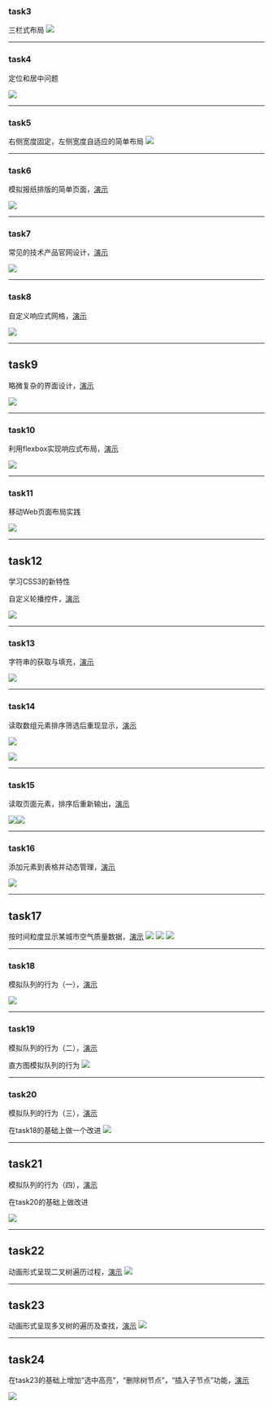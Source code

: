 ### task3
三栏式布局
![](http://i.imgur.com/I8RJ1jl.png)

***
### task4
定位和居中问题

![](http://i.imgur.com/ZL9S8dD.png)
***
### task5
右侧宽度固定，左侧宽度自适应的简单布局
![](http://i.imgur.com/3oLi2yC.png)
***
### task6
模拟报纸排版的简单页面，[演示](http://fishelren.me/2016-IFE/task6/task_six.html)

![](http://i.imgur.com/QtI4Tod.jpg)
***
### task7
常见的技术产品官网设计，[演示](http://fishelren.me/2016-IFE/task7/task_seven.html)

![](http://i.imgur.com/3qk8wkQ.jpg)
***
### task8
自定义响应式网格，[演示](http://fishelren.me/2016-IFE/task8/task_eight.html)

![](http://i.imgur.com/cOQBqnK.png)
***
## task9
略微复杂的界面设计，[演示](http://fishelren.me/2016-IFE/task9/task_nine.html)

![](http://i.imgur.com/SJ3VIkf.jpg)
***
### task10
利用flexbox实现响应式布局，[演示](http://fishelren.me/2016-IFE/task10/task_ten.html)

![](http://i.imgur.com/RIiF8iL.png)
***
### task11
移动Web页面布局实践

![](http://i.imgur.com/vmk4tgF.jpg)
***
## task12
学习CSS3的新特性

自定义轮播控件，[演示](http://fishelren.me/2016-IFE/task12/task_twelve.html)

![](http://i.imgur.com/0R0cNmC.png)
***
### task13
字符串的获取与填充，[演示](http://fishelren.me/2016-IFE/task13/task13.html)

![](http://i.imgur.com/zER2ZLl.png)
***
### task14
读取数组元素排序筛选后重现显示，[演示](http://fishelren.me/2016-IFE/task14/task14.html)

![](http://i.imgur.com/HSn7M35.png)

![](http://i.imgur.com/ROs70IY.png)
***
### task15
读取页面元素，排序后重新输出，[演示](http://fishelren.me/2016-IFE/task15/task15.html)

![](http://i.imgur.com/cz76ErA.png)![](http://i.imgur.com/v2qd7zr.png)
***
### task16
添加元素到表格并动态管理，[演示](http://fishelren.me/2016-IFE/task16/task16.html)

![](http://i.imgur.com/uJS5Yjl.png)
***
## task17
按时间粒度显示某城市空气质量数据，[演示](http://fishelren.me/2016-IFE/task17/task17.html)
![](http://i.imgur.com/n36gr4K.png)
![](http://i.imgur.com/5zOPEhF.png)
![](http://i.imgur.com/YUUbZUP.png)
***
### task18
模拟队列的行为（一），[演示](http://fishelren.me/2016-IFE/task18/task18.html)

![](http://i.imgur.com/lh4xaAl.png)
***
### task19
模拟队列的行为（二），[演示](http://fishelren.me/2016-IFE/task19/task19.html)

直方图模拟队列的行为
![](http://i.imgur.com/3bBrCQC.png)
***
### task20
模拟队列的行为（三），[演示](http://fishelren.me/2016-IFE/task20/task18.html)

在task18的基础上做一个改进
![](http://i.imgur.com/dJOQaRV.png)
***
## task21
模拟队列的行为（四），[演示](http://fishelren.me/2016-IFE/task21/task21.html)

在task20的基础上做改进

![](http://i.imgur.com/xCSqzli.png)
***
## task22
动画形式呈现二叉树遍历过程，[演示](http://fishelren.me/2016-IFE/task22/task22.html)
![](http://i.imgur.com/Q0zS6E0.gif)
***
## task23
动画形式呈现多叉树的遍历及查找，[演示](http://fishelren.me/2016-IFE/task23/task23.html)
![](http://i.imgur.com/hsi3EFf.png)
***
## task24
在task23的基础上增加“选中高亮”，“删除树节点”，“插入子节点”功能，[演示](http://fishelren.me/2016-IFE/task24/task24.html)

![](http://i.imgur.com/qcaiBbW.png)